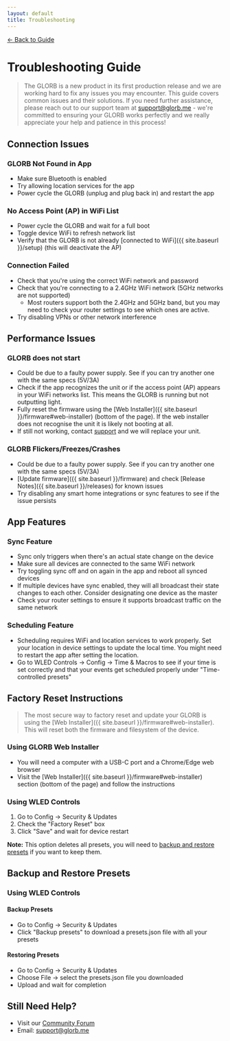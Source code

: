 ```yaml
---
layout: default
title: Troubleshooting
---
```


<div class="back-nav">
  <a href="{{ site.baseurl }}/">← Back to Guide</a>
</div>

# Troubleshooting Guide

> The GLORB is a new product in its first production release and we are working hard to fix any issues you may encounter. This guide covers common issues and their solutions. If you need further assistance, please reach out to our support team at [support@glorb.me](mailto:support@glorb.me) - we're committed to ensuring your GLORB works perfectly and we really appreciate your help and patience in this process! 

## Connection Issues

### GLORB Not Found in App
- Make sure Bluetooth is enabled
- Try allowing location services for the app
- Power cycle the GLORB (unplug and plug back in) and restart the app

### No Access Point (AP) in WiFi List
- Power cycle the GLORB and wait for a full boot
- Toggle device WiFi to refresh network list
- Verify that the GLORB is not already [connected to WiFi]({{ site.baseurl }}/setup) (this will deactivate the AP)

### Connection Failed
- Check that you're using the correct WiFi network and password
- Check that you're connecting to a 2.4GHz WiFi network (5GHz networks are not supported)
  - Most routers support both the 2.4GHz and 5GHz band, but you may need to check your router settings to see which ones are active.  
- Try disabling VPNs or other network interference

## Performance Issues

### GLORB does not start
- Could be due to a faulty power supply. See if you can try another one with the same specs (5V/3A)
- Check if the app recognizes the unit or if the access point (AP) appears in your WiFi networks list. This means the GLORB is running but not outputting light. 
- Fully reset the firmware using the [Web Installer]({{ site.baseurl }}/firmware#web-installer) (bottom of the page). If the web installer does not recognise the unit it is likely not booting at all. 
- If still not working, contact [support](mailto:support@glorb.me) and we will replace your unit.

### GLORB Flickers/Freezes/Crashes
- Could be due to a faulty power supply. See if you can try another one with the same specs (5V/3A)
- [Update firmware]({{ site.baseurl }}/firmware) and check [Release Notes]({{ site.baseurl }}/releases) for known issues
- Try disabling any smart home integrations or sync features to see if the issue persists

## App Features

### Sync Feature
- Sync only triggers when there's an actual state change on the device
- Make sure all devices are connected to the same WiFi network
- Try toggling sync off and on again in the app and reboot all synced devices
- If multiple devices have sync enabled, they will all broadcast their state changes to each other. Consider designating one device as the master
- Check your router settings to ensure it supports broadcast traffic on the same network

### Scheduling Feature
- Scheduling requires WiFi and location services to work properly. Set your location in device settings to update the local time. You might need to restart the app after setting the location. 
- Go to WLED Controls → Config → Time & Macros to see if your time is set correctly and that your events get scheduled properly under "Time-controlled presets"

## Factory Reset Instructions

> The most secure way to factory reset and update your GLORB is using the [Web Installer]({{ site.baseurl }}/firmware#web-installer). This will reset both the firmware and filesystem of the device. 

### Using GLORB Web Installer
- You will need a computer with a USB-C port and a Chrome/Edge web browser
- Visit the [Web Installer]({{ site.baseurl }}/firmware#web-installer) section (bottom of the page) and follow the instructions

### Using WLED Controls
1. Go to Config → Security & Updates
2. Check the "Factory Reset" box
3. Click "Save" and wait for device restart

**Note:** This option deletes all presets, you will need to [backup and restore presets](#backup-and-restore-presets) if you want to keep them.

## Backup and Restore Presets

### Using WLED Controls

#### Backup Presets
- Go to Config → Security & Updates
- Click "Backup presets" to download a presets.json file with all your presets

#### Restoring Presets
- Go to Config → Security & Updates
- Choose File → select the presets.json file you downloaded
- Upload and wait for completion

## Still Need Help?
- Visit our [Community Forum](https://discord.com/invite/hnQ5V2GNjh)
- Email: [support@glorb.me](mailto:support@glorb.me)